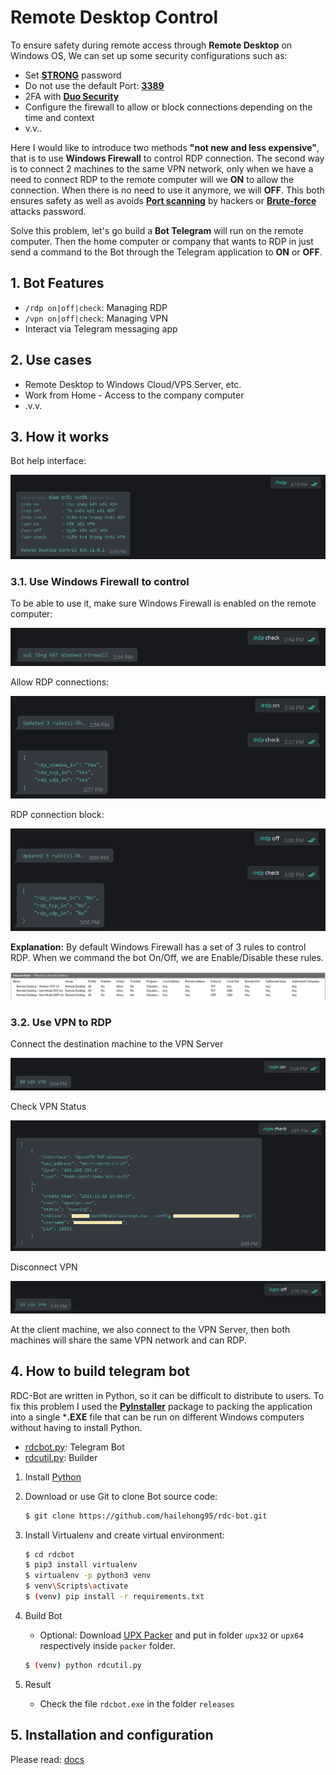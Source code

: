 # Remote Desktop Control

To ensure safety during remote access through **Remote Desktop** on Windows OS, We can set up some security configurations such as:

- Set **[STRONG](https://www.lastpass.com/features/password-generator)** password
- Do not use the default Port: **[3389](https://docs.microsoft.com/en-us/windows-server/remote/remote-desktop-services/clients/change-listening-port)**
- 2FA with **[Duo Security](https://duo.com/docs/rdp)**
- Configure the firewall to allow or block connections depending on the time and context
- v.v..

Here I would like to introduce two methods **"not new and less expensive"**, that is to use **Windows Firewall** to control RDP connection. The second way is to connect 2 machines to the same VPN network, only when we have a need to connect RDP to the remote computer will we **ON** to allow the connection. When there is no need to use it anymore, we will **OFF**. This both ensures safety as well as avoids **[Port scanning](https://en.wikipedia.org/wiki/Port_scanner)** by hackers or **[Brute-force](https://en.wikipedia.org/wiki/Brute-force_attack)** attacks password.

Solve this problem, let's go build a **Bot Telegram** will run on the remote computer. Then the home computer or company that wants to RDP in just send a command to the Bot through the Telegram application to **ON** or **OFF**.


## 1. Bot Features

- `/rdp on|off|check`: Managing RDP
- `/vpn on|off|check`: Managing VPN
- Interact via Telegram messaging app

## 2. Use cases

- Remote Desktop to Windows Cloud/VPS Server, etc.
- Work from Home - Access to the company computer
- .v.v.

## 3. How it works

Bot help interface:

![help](assets/help.png)

### 3.1. Use Windows Firewall to control
To be able to use it, make sure Windows Firewall is enabled on the remote computer:

![error_firewall](assets/error_firewall.png)

Allow RDP connections:

![on](assets/on.png)


RDP connection block:

![off](assets/off.png)


**Explanation:** By default Windows Firewall has a set of 3 rules to control RDP. When we command the bot On/Off, we are Enable/Disable these rules.

![rules](assets/rules.png)


### 3.2. Use VPN to RDP

Connect the destination machine to the VPN Server

![vpn_on](assets/vpn_on.png)

Check VPN Status

![vpn_check](assets/vpn_check.png)

Disconnect VPN

![vpn_off](assets/vpn_off.png)

At the client machine, we also connect to the VPN Server, then both machines will share the same VPN network and can RDP.


## 4. How to build telegram bot

RDC-Bot are written in Python, so it can be difficult to distribute to users. To fix this problem I used the **[PyInstaller](https://www.pyinstaller.org/)** package to packing the application into a single ***.EXE** file that can be run on different Windows computers without having to install Python.

- [rdcbot.py](rdcbot.py): Telegram Bot
- [rdcutil.py](rdcutil.py): Builder

1. Install [Python](https://www.python.org/downloads/windows/)
2. Download or use Git to clone Bot source code:

    ```bash
    $ git clone https://github.com/hailehong95/rdc-bot.git
    ```

3. Install Virtualenv and create virtual environment:

    ```bash
   $ cd rdcbot
   $ pip3 install virtualenv
   $ virtualenv -p python3 venv
   $ venv\Scripts\activate
   $ (venv) pip install -r requirements.txt
    ```

4. Build Bot

   - Optional: Download [UPX Packer](https://upx.github.io/) and put in folder `upx32` or `upx64` respectively inside `packer` folder.

    ```bash
    $ (venv) python rdcutil.py
    ```

5. Result

    - Check the file `rdcbot.exe` in the folder `releases`

## 5. Installation and configuration

Please read: [docs](docs)
